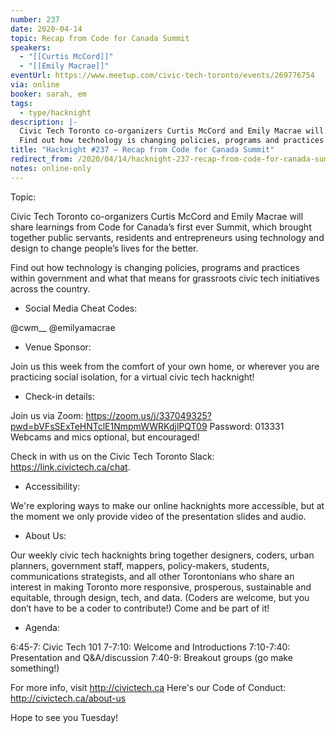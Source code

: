 ```yaml
---
number: 237
date: 2020-04-14
topic: Recap from Code for Canada Summit
speakers:
  - "[[Curtis McCord]]"
  - "[[Emily Macrae]]"
eventUrl: https://www.meetup.com/civic-tech-toronto/events/269776754
via: online
booker: sarah, em
tags:
  - type/hacknight
description: |-
  Civic Tech Toronto co-organizers Curtis McCord and Emily Macrae will share learnings from Code for Canada’s first ever Summit, which brought together public servants, residents and entrepreneurs using technology and design to change people’s lives for the better.
  Find out how technology is changing policies, programs and practices within government and what that means for grassroots civic tech initiatives across the country.
title: "Hacknight #237 – Recap from Code for Canada Summit"
redirect_from: /2020/04/14/hacknight-237-recap-from-code-for-canada-summit-with-curtis-mccord-emily-macrae/
notes: online-only
---
```


Topic:

Civic Tech Toronto co-organizers Curtis McCord and Emily Macrae will share learnings from Code for Canada’s first ever Summit, which brought together public servants, residents and entrepreneurs using technology and design to change people’s lives for the better.

Find out how technology is changing policies, programs and practices within government and what that means for grassroots civic tech initiatives across the country.

+ Social Media Cheat Codes:


@cwm__
@emilyamacrae

+ Venue Sponsor:

Join us this week from the comfort of your own home, or wherever you are practicing social isolation, for a virtual civic tech hacknight!

+ Check-in details:

Join us via Zoom: https://zoom.us/j/337049325?pwd=bVFsSExTeHNTclE1NmpmWWRKdjlPQT09
Password: 013331
Webcams and mics optional, but encouraged!

Check in with us on the Civic Tech Toronto Slack: https://link.civictech.ca/chat.

+ Accessibility:

We're exploring ways to make our online hacknights more accessible, but at the moment we only provide video of the presentation slides and audio.

+ About Us:

Our weekly civic tech hacknights bring together designers, coders, urban planners, government staff, mappers, policy-makers, students, communications strategists, and all other Torontonians who share an interest in making Toronto more responsive, prosperous, sustainable and equitable, through design, tech, and data. (Coders are welcome, but you don’t have to be a coder to contribute!) Come and be part of it!

+ Agenda:

6:45-7: Civic Tech 101
7-7:10: Welcome and Introductions
7:10-7:40: Presentation and Q&A/discussion
7:40-9: Breakout groups (go make something!)

For more info, visit http://civictech.ca
Here's our Code of Conduct: http://civictech.ca/about-us

Hope to see you Tuesday!